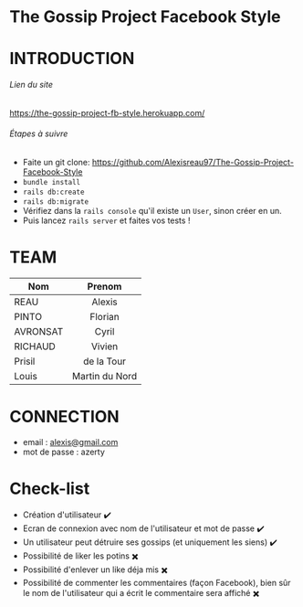 # The Gossip Project Facebook Style

# INTRODUCTION

###### Lien du site

https://the-gossip-project-fb-style.herokuapp.com/

###### Étapes à suivre

* Faite un git clone: https://github.com/Alexisreau97/The-Gossip-Project-Facebook-Style
* `bundle install`
* `rails db:create`
* `rails db:migrate`
* Vérifiez dans la `rails console` qu'il existe un `User`, sinon créer en un.
* Puis lancez `rails server` et faites vos tests !

# TEAM

| Nom      | Prenom        |
| -------- |:-------------:|
| REAU     | Alexis        |
| PINTO    | Florian       |
| AVRONSAT | Cyril         |
| RICHAUD  | Vivien        |
| Prisil   |de la Tour     |
| Louis    | Martin du Nord|

# CONNECTION

* email : alexis@gmail.com
* mot de passe : azerty

# Check-list

* Création d'utilisateur ✔️
* Ecran de connexion avec nom de l'utilisateur et mot de passe ✔️
* Un utilisateur peut détruire ses gossips (et uniquement les siens) ✔️
* Possibilité de liker les potins ✖️
* Possibilité d'enlever un like déja mis ✖️
* Possibilité de commenter les commentaires (façon Facebook), bien sûr le nom de l'utilisateur qui a écrit le commentaire sera affiché ✖️